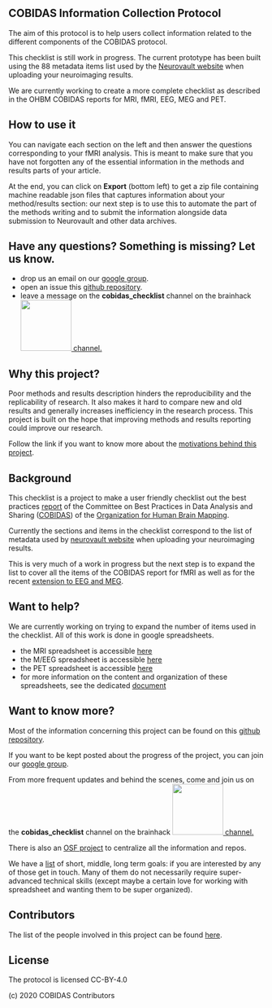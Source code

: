 <section>
<div class="text">
<h1>COBIDAS Information Collection Protocol</h1>
<p>The aim of this protocol is to help users collect information related to the
different components of the COBIDAS protocol.</p>

<p>This checklist is still work in progress. The current prototype has been built using the 88 metadata items list used by the <a href="https://neurovault.org/">Neurovault website</a> when uploading your neuroimaging results.</p>

<p>We are currently working to create a more complete checklist as described in the OHBM COBIDAS reports for MRI, fMRI, EEG, MEG and PET.</p>

<h2>How to use it</h2>

<p>You can navigate each section on the left and then answer the questions corresponding to your fMRI analysis. This is meant to make sure that you have not forgotten any of the essential information in the methods and results parts of your article.</p>

<p>At the end, you can click on <b>Export</b> (bottom left) to get a zip file containing machine readable json files that captures information about your method/results section: our next step is to use this to automate the part of the methods writing and to submit the information alongside data submission to Neurovault and other data archives.</p>

<h2>Have any questions? Something is missing? Let us know.</h2>

<ul>
<li> drop us an email on our <a href="https://groups.google.com/d/forum/cobidas-checklist">google group</a>.</li>
<li> open an issue this <a href="https://github.com/Remi-Gau/COBIDAS_chckls">github repository</a>.</li>
<li> leave a message on the <b>cobidas_checklist</b> channel on the brainhack <a href="https://mattermost.brainhack.org/brainhack/channels/cobidas_checklist"><img src="mattermost.png" width=100px /> channel.</a></li>
</ul>

<h2>Why this project?</h2>

<p>Poor methods and results description hinders the reproducibility and the replicability of research. It also makes it hard to compare new and old results and generally increases inefficiency in the research process. This project is built on the hope that improving methods and results reporting could improve our research.</p>

<p>Follow the link if you want to know more about the <a href="https://github.com/Remi-Gau/COBIDAS_chckls/blob/master/why_this_project.md">motivations behind this project</a>.</p>

<h2>Background</h2>

<p>This checklist is a project to make a user friendly checklist out the best practices <a href="https://www.humanbrainmapping.org/COBIDASreport">report</a> of the Committee on Best Practices in Data Analysis and Sharing (<a href="https://www.humanbrainmapping.org/cobidas/">COBIDAS</a>) of the <a href="https://www.humanbrainmapping.org">Organization for Human Brain Mapping</a>.</p>

Currently the sections and items in the checklist correspond to the list of metadata used by <a href="https://neurovault.org/">neurovault website</a> when uploading your neuroimaging results.</p>

<p>This is very much of a work in progress but the next step is to expand the list to cover all the items of the COBIDAS report for fMRI as well as for the recent <a href="https://osf.io/a8dhx/">extension to EEG and MEG</a>.</p>

<h2>Want to help?</h2>

<p>We are currently working on trying to expand the number of items used in the checklist. All of this work is done in google spreadsheets.</p>

<ul>
<li> the MRI spreadsheet is accessible <a href="https://docs.google.com/spreadsheets/d/1dCXP0MTK3DjY09ZFd7FXgv0Ngx16_YJwVBiXOeQbTho/edit?usp=sharing">here</a></li>
<li> the M/EEG spreadsheet is accessible <a href="https://docs.google.com/spreadsheets/d/1OhkmbtgIWdFxSVjpu6A8PWoAuqev0jY-98GFQlwBCy0/edit?usp=sharing">here</a></li>
<li> the PET spreadsheet is accessible <a href="https://docs.google.com/spreadsheets/d/1HS-1KOP8nE7C3MHiyRmQ6hd823cBZnCRVq0UryXvDc8/edit?usp=sharing">here</a></li>
<li> for more information on the content and organization of these spreadsheets, see the dedicated <a href="https://github.com/Remi-Gau/COBIDAS_chckls/blob/master/spreadsheet_content.md">document</a></li>
</ul>

<h2>Want to know more?</h2>

<p>Most of the information concerning this project can be found on this <a href="https://github.com/Remi-Gau/COBIDAS_chckls">github repository</a>.</p>

<p>If you want to be kept posted about the progress of the project, you can join our <a href="https://groups.google.com/d/forum/cobidas-checklist">google group</a>.</p>

<p>From more frequent updates and behind the scenes, come and join us on the <b>cobidas_checklist</b> channel on the brainhack <a href="https://mattermost.brainhack.org/brainhack/channels/cobidas_checklist"><img src="mattermost.png" width=100px /> channel.</a></p>

There is also an [OSF project](https://osf.io/anvqy/) to centralize all the information and repos.</p>

<p>We have a <a href="https://github.com/Remi-Gau/COBIDAS_chckls/blob/master/goals.md">list</a> of short, middle, long term goals: if you are interested by any of those get in touch. Many of them do not necessarily require super-advanced technical skills (except maybe a certain love for working with spreadsheet and wanting them to be super organized).</p>

<h2>Contributors</h2>

<p>The list of the people involved in this project can be found <a href="https://github.com/Remi-Gau/COBIDAS_chckls/blob/master/contributions.md#whos-who-on-the-cobidas-checklist-team">here</a>.</p>

<h2>License</h2>

<p>The protocol is licensed CC-BY-4.0</p>

<p>(c) 2020 COBIDAS Contributors</p>

</div>
</section>
